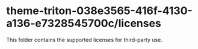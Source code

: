 # theme-triton-038e3565-416f-4130-a136-e7328545700c/licenses

This folder contains the supported licenses for third-party use.
